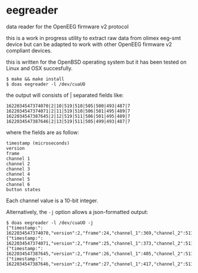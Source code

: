 # eegreader
data reader for the OpenEEG firmware v2 protocol

this is a work in progress utility to extract raw data from
olimex eeg-smt device but can be adapted to work with other
OpenEEG firmware v2 compliant devices.

this is written for the OpenBSD operating system but it has
been tested on Linux and OSX succesfully.

    $ make && make install
    $ doas eegreader -l /dev/cuaUO

the output will consists of | separated fields like:

    1622034547374070|2|10|519|510|505|500|493|487|7
    1622034547374071|2|11|519|510|506|501|495|489|7
    1622034547387645|2|12|519|511|506|501|495|489|7
    1622034547387646|2|13|519|511|505|499|493|487|7

where the fields are as follow:

    timestamp (microseconds)
    version
    frame
    channel 1
    channel 2
    channel 3
    channel 4
    channel 5
    channel 6
    button states

Each channel value is a 10-bit integer.

Alternatively, the `-j` option allows a json-formatted output:

    $ doas eegreader -l /dev/cuaUO -j
    {"timestamp:": 1622034547374070,"version":2,"frame":24,"channel_1":369,"channel_2":511,"channel_3":504,"channel_4":497,"channel_5":490,"channel_6":483,"button_states":7}
    {"timestamp:": 1622034547374071,"version":2,"frame":25,"channel_1":373,"channel_2":511,"channel_3":505,"channel_4":499,"channel_5":492,"channel_6":486,"button_states":7}
    {"timestamp:": 1622034547387645,"version":2,"frame":26,"channel_1":405,"channel_2":511,"channel_3":506,"channel_4":501,"channel_5":495,"channel_6":489,"button_states":7}
    {"timestamp:": 1622034547387646,"version":2,"frame":27,"channel_1":417,"channel_2":511,"channel_3":505,"channel_4":499,"channel_5":493,"channel_6":487,"button_states":15}
